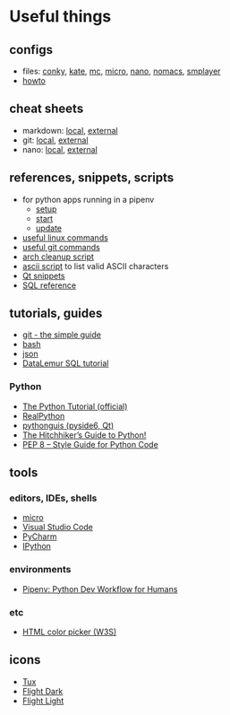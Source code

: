 # Useful things

## configs

- files: [conky](useful/config/.conky.conf), [kate](useful/config/katerc), [mc](useful/config/mc/ini), [micro](useful/config/micro/settings.json), [nano](useful/config/nano/nanorc), [nomacs](useful/config/nomacs/Image%20Lounge.conf), [smplayer](useful/config/smplayer/smplayer.ini)
- [howto](useful/config/howto)

## cheat sheets

- markdown: [local](useful/cheatsheets/markdown-cheat-sheet.md), [external](https://www.markdownguide.org/cheat-sheet/)
- git: [local](useful/cheatsheets/GitCheatSheet.pdf), [external](https://education.github.com/git-cheat-sheet-education.pdf)
- nano: [local](useful/cheatsheets/NanoCheatSheet.pdf), [external](https://www.nano-editor.org/dist/latest/cheatsheet.html)

## references, snippets, scripts

- for python apps running in a pipenv
  - [setup](useful/scripts/setup.sh)
  - [start](useful/scripts/start.sh)
  - [update](useful/scripts/update.sh)
- [useful linux commands](useful/linux.md)
- [useful git commands](useful/git.md)
- [arch cleanup script](useful/scripts/cleanup.sh)
- [ascii script](useful/scripts/ascii.py) to list valid ASCII characters
- [Qt snippets](useful/Qt.md)
- [SQL reference](useful/SQL.md)

## tutorials, guides

- [git - the simple guide](http://rogerdudler.github.io/git-guide/)
- [bash](https://linuxconfig.org/bash-scripting-tutorial-for-beginners)
- [json](https://www.json.org/json-en.html)
- [DataLemur SQL tutorial](https://datalemur.com/sql-tutorial)

### Python

- [The Python Tutorial (official)](https://docs.python.org/3/tutorial/index.html)
- [RealPython](https://realpython.com/)
- [pythonguis (pyside6, Qt)](https://www.pythonguis.com/pyside6/)
- [The Hitchhiker’s Guide to Python!](https://docs.python-guide.org/)
- [PEP 8 – Style Guide for Python Code](https://peps.python.org/pep-0008/)

## tools

### editors, IDEs, shells

- [micro](https://micro-editor.github.io/)
- [Visual Studio Code](https://code.visualstudio.com/)
- [PyCharm](https://www.jetbrains.com/pycharm/)
- [IPython](https://ipython.org/)

### environments

- [Pipenv: Python Dev Workflow for Humans](https://pipenv.pypa.io/en/latest/)

### etc

- [HTML color picker (W3S)](https://www.w3schools.com/colors/colors_picker.asp)

## icons

- [Tux](useful/icons/tux.png)
- [Flight Dark](https://store.kde.org/p/2068653)
- [Flight Light](https://store.kde.org/p/2068651)
